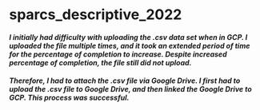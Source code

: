 # sparcs_descriptive_2022
#### *I initially had difficulty with uploading the .csv data set when in GCP. I uploaded the file multiple times, and it took an extended period of time for the percentage of completion to increase. Despite increased percentage of completion, the file still did not upload.*
#### *Therefore, I had to attach the .csv file via Google Drive. I first had to upload the .csv file to Google Drive, and then linked the Google Drive to GCP. This process was successful.*
